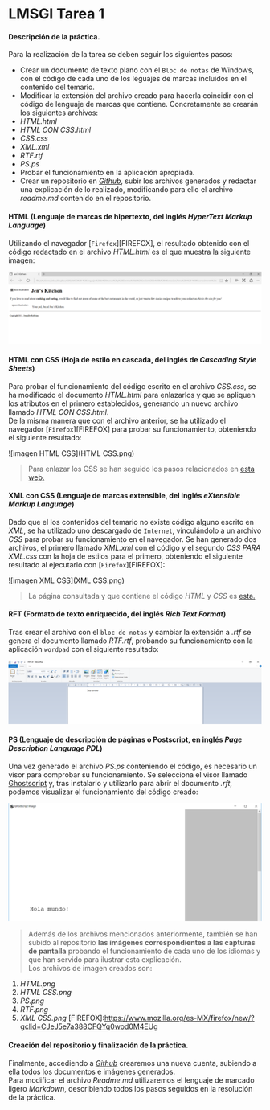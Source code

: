 # LMSGI Tarea 1
#### Descripción de la práctica.
Para la realización de la tarea se deben seguir los siguientes pasos:
* Crear un documento de texto plano con el `Bloc de notas` de Windows, con el código de cada uno de los leguajes de marcas incluidos en el contenido del temario.
* Modificar la extensión del archivo creado para hacerla coincidir con el código de lenguaje de marcas que contiene. Concretamente se crearán los siguientes archivos:
 * _HTML.html_
 * _HTML CON CSS.html_
 * _CSS.css_
 * _XML.xml_
 * _RTF.rtf_
 * _PS.ps_
* Probar el funcionamiento en la aplicación apropiada.
* Crear un repositorio en [_Github_](www.github.com), subir los archivos generados y redactar una explicación de lo realizado, modificando para ello el archivo _readme.md_ contenido en el repositorio.

#### HTML (Lenguaje de marcas de hipertexto, del inglés _HyperText Markup Language_)

Utilizando el navegador [`Firefox`][FIREFOX], el resultado obtenido con el código redactado en el archivo _HTML.html_ es el que muestra la siguiente imagen:

![imagen HTML](HTML.png)
#### HTML con CSS (Hoja de estilo en cascada, del inglés de _Cascading Style Sheets_)

Para probar el funcionamiento del código escrito en el archivo _CSS.css_, se ha modificado el documento _HTML.html_ para enlazarlos y que se apliquen los atributos en el primero establecidos, generando un nuevo archivo llamado _HTML CON CSS.html_.  
De la misma manera que con el archivo anterior, se ha utilizado el navegador [`Firefox`][FIREFOX] para probar su funcionamiento, obteniendo el siguiente resultado:

![imagen HTML CSS](HTML CSS.png)

>Para enlazar los CSS se han seguido los pasos relacionados en [esta web.](http://librosweb.es/foro/pregunta/16/como-enlazar-los-css-con-html/)

#### XML con CSS (Lenguaje de marcas extensible, del inglés _eXtensible Markup Language_)

Dado que el los contenidos del temario no existe código alguno escrito en _XML_, se ha utilizado uno descargado de `Internet`, vinculándolo a un archivo _CSS_ para probar su funcionamiento en el navegador. Se han generado dos archivos, el primero llamado _XML.xml_ con el código y el segundo _CSS PARA XML.css_ con la hoja de estilos para el primero, obteniendo el siguiente resultado al ejecutarlo con [`Firefox`][FIREFOX]:

![imagen XML CSS](XML CSS.png)

>La página consultada y que contiene el código _HTML_ y _CSS_ es [esta.](http://www.mclibre.org/consultar/xml/lecciones/xml_css.html)

#### RFT (Formato de texto enriquecido, del inglés _Rich Text Format_) 

Tras crear el archivo con el `bloc de notas` y cambiar la extensión a _.rtf_ se genera el documento llamado _RTF.rtf_, probando su funcionamiento con la aplicación `wordpad` con el siguiente resultado:

![imagen RTF](RTF.png)

#### PS (Lenguaje de descripción de páginas o Postscript, en inglés _Page Description Language PDL_)

Una vez generado el archivo _PS.ps_ conteniendo el código, es necesario un visor para comprobar su funcionamiento. Se selecciona el visor llamado [Ghostscript](http://www.ghostscript.com/) y, tras instalarlo y utilizarlo para abrir el documento _.rft_, podemos visualizar el funcionamiento del código creado:

![imagen PS](PS.png)

>Además de los archivos mencionados anteriormente, también se han subido al repositorio **las imágenes correspondientes a las capturas de pantalla** probando el funcionamiento de cada uno de los idiomas y que han servido para ilustrar esta explicación.  
Los archivos de imagen creados son:  
  1. _HTML.png_  
  2. _HTML CSS.png_
  3. _PS.png_
  4. _RTF.png_
  5. _XML CSS.png_
[FIREFOX]:https://www.mozilla.org/es-MX/firefox/new/?gclid=CJeJ5e7a388CFQYq0wod0M4EUg

#### Creación del repositorio y finalización de la práctica.

Finalmente, accediendo a [_Github_](www.github.com) crearemos una nueva cuenta, subiendo a ella todos los documentos e imágenes generados.  
Para modificar el archivo _Readme.md_ utilizaremos el lenguaje de marcado ligero _Markdown_, describiendo todos los pasos seguidos en la resolución de la práctica.

